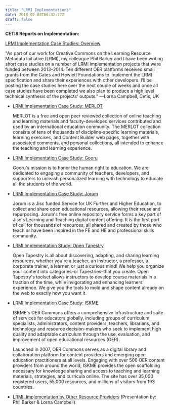 ```yaml
---
title: "LRMI Implementations"
date: 2018-02-03T06:32:17Z
draft: false
---
```


<p><strong>CETIS Reports on Implementation:</strong></p>
<p><a title="Link to LRMI Implementation Case Studies: Overview" href="https://lornamcampbell.wordpress.com/2014/08/06/lrmi-implementation-projects-case-studies/" rel="bookmark">LRMI Implementation Case Studies: Overview</a></p>
<p>
"As part of our work for Creative Commons on the Learning Resource Metadata Initiative (LRMI), my colleague Phil Barker and I have been writing short case studies on a number of LRMI implementation projects that were funded between 2013&ndash;2014. Ten different OER platforms received small grants from the Gates and Hewlett Foundations to implement the LRMI specification and share their experiences with other developers. I’ll be posting the case studies here over the next couple of weeks and once all case studies have been completed we also plan to produce a high level technical synthesis of the projects' outputs." &mdash;Lorna Campbell, Cetis, UK
</p>
<ul>
<li><a title="Case Study: MERLOT" href="https://lornamcampbell.wordpress.com/2014/08/15/lrmi-implementation-case-study-merlot/" rel="bookmark">LRMI Implementation Case Study: MERLOT</a><br />
<p>
MERLOT is a free and open peer reviewed collection of online teaching and learning materials and faculty-developed services contributed and used by an international education community. The MERLOT collection consists of tens of thousands of discipline-specific learning materials, learning exercises, and Content Builder web pages, together with associated comments, and personal collections, all intended to enhance the teaching and learning experience.
</p>
</li>
<li><a title="Case Study: Gooru" href="https://lornamcampbell.wordpress.com/2014/08/14/lrmi-implementation-case-study-gooru/" rel="bookmark">LRMI Implementation Case Study: Gooru</a><br />
<p>
Gooru's mission is to honor the human right to education. We are dedicated to engaging a community of teachers, developers, and supporters to unleash personalized learning with technology to educate all the students of the world.
</p>
</li>
<li><a title="Case Study: Jorum" href="https://lornamcampbell.wordpress.com/2014/08/07/lrmi-implementation-cases-study-jorum/" rel="bookmark">LRMI Implementation Case Study: Jorum</a><br />
<p>
Jorum is a Jisc funded Service for UK Further and Higher Education, to collect and share open educational resources, allowing their reuse and repurposing. Jorum's free online repository service forms a key part of Jisc's Learning and Teaching digital content offering. It is the first port of call for thousands of resources, all shared and created by those who teach or have been inspired in the FE and HE and professional skills community.
</p>
</li>
<li><a title="Case Study: Open Tapestry" href="https://lornamcampbell.wordpress.com/2014/08/06/lrmi-implementation-case-study-open-tapestry/" rel="bookmark">LRMI Implementation Study: Open Tapestry</a><br />
<p>
Open Tapestry is all about discovering, adapting, and sharing learning resources, whether you're a teacher, an instructor, a professor, a corporate trainer, a learner, or just a curious mind! We help you organize your content into categories–or Tapestries–that you create. Open Tapestry's toolset allows instructors to develop course materials in a fraction of the time, while invigorating and enhancing learners' experience. We give you the tools to mold and shape content already on the web to exactly how you want it.
</p>
</li>
<li><a title="Case Study: ISKME" href="http://lornamcampbell.wordpress.com/tag/lrmi-implementation/" rel="bookmark">LRMI Implementation Case Study: ISKME</a><br />
<p>
ISKME's OER Commons offers a comprehensive infrastructure and suite of services for educators globally, including groups of curriculum specialists, administrators, content providers, teachers, librarians, and technology and resource decision-makers who seek to implement high quality and adaptable curriculum through the use, evaluation, and improvement of open educational resources (OER).</p>

<p>Launched in 2007, OER Commons serves as a digital library and collaboration platform for content providers and emerging open education practitioners at all levels. Engaging with over 500 OER content providers from around the world, ISKME provides the open scaffolding necessary for knowledge sharing and access to teaching and learning materials, strategies, and curricula online. The site has over 35,000 registered users, 55,000 resources, and millions of visitors from 193 countries.
</p>
</li>
<li><a title="Link to LRMI: Implementation by Other Resource Providers" href="http://www.slideshare.net/philb/lrmi-implothers-cetis14" rel="bookmark">LRMI: Implementation by Other Resource Providers</a> (Presentation by: Phil Barker &amp; Lorna Campbell)
</li>
</ul>